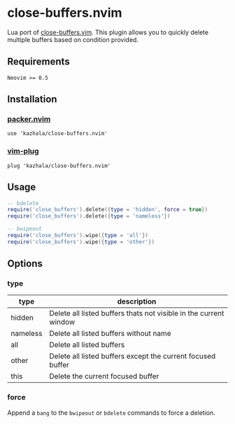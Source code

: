 # close-buffers.nvim

Lua port of [close-buffers.vim](https://github.com/Asheq/close-buffers.vim). This plugin allows you
to quickly delete multiple buffers based on condition provided.

## Requirements

```
Neovim >= 0.5
```

## Installation

### [packer.nvim](https://github.com/wbthomason/packer.nvim)

```
use 'kazhala/close-buffers.nvim'
```

### [vim-plug](https://github.com/junegunn/vim-plug)

```
plug 'kazhala/close-buffers.nvim'
```

## Usage

```lua
-- bdelete
require('close_buffers').delete({type = 'hidden', force = true})
require('close_buffers').delete({type = 'nameless'})

-- bwipeout
require('close_buffers').wipe({type = 'all'})
require('close_buffers').wipe({type = 'other'})
```

## Options

### type

| type     | description                                                       |
| -------- | ----------------------------------------------------------------- |
| hidden   | Delete all listed buffers thats not visible in the current window |
| nameless | Delete all listed buffers without name                            |
| all      | Delete all listed buffers                                         |
| other    | Delete all listed buffers except the current focused buffer       |
| this     | Delete the current focused buffer                                 |

### force

Append a `bang` to the `bwipeout` or `bdelete` commands to force a deletion.
